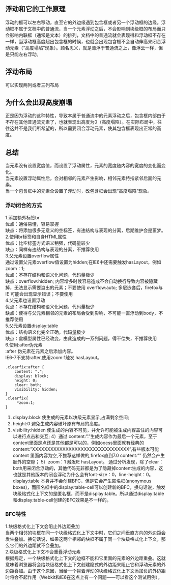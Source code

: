 ## 浮动和它的工作原理
浮动的框可以左右移动，直至它的外边缘遇到包含框或者另一个浮动框的边缘。浮动框不属于文档中的普通流，当一个元素浮动之后，不会影响到块级框的布局而只会影响内联框（通常是文本）的排列，文档中的普通流就会表现得和浮动框不存在一样，当浮动框高度超出包含框的时候，也就会出现包含框不会自动伸高来闭合浮动元素（“高度塌陷”现象）。顾名思义，就是漂浮于普通流之上，像浮云一样，但是只能左右浮动。  
## 浮动布局
可以实现两列或者三列布局
## 为什么会出现高度崩塌
正是因为浮动的这种特性，导致本属于普通流中的元素浮动之后，包含框内部由于不存在其他普通流元素了，也就表现出高度为0（高度塌陷）。在实际布局中，往往这并不是我们所希望的，所以需要闭合浮动元素，使其包含框表现出正常的高度。  
## 总结
当元素没有设置宽度值，而设置了浮动属性，元素的宽度随内容的宽度的变化而变化。  
当元素设置浮动属性后，会对相邻的元素产生影响，相邻元素特指紧邻后面的元素。  
当一个包含框中的元素全设置了浮动时，改包含框会出现“高度塌陷”现象。  
### 浮动闭合的方式
1.添加额外标签br  
优点：通俗易懂，容易掌握  
缺点：将添加很多无意义的空标签，有违结构与表现的分离，后期维护会是噩梦。  
2.使用br标签和自身HTML属性  
优点：比空标签方式语义稍强，代码量较少  
缺点：同样有违结构与表现的分离，不推荐使用  
3.父元素设置overflow属性  
通过设置父元素overflow值设置为hidden;在IE6中还需要触发hasLayout，例如zoom：1;  
优点：不存在结构和语义化问题，代码量极少  
缺点：overflow:hidden; 内容增多时候容易造成不会自动换行导致内容被隐藏掉，无法显示需要溢出的元素；不要使用
overflow:auto; 多层嵌套后，firefox与IE 可能会出现显示错误；不要使用  
4.父元素也设置浮动  
优点：不存在结构和语义化问题，代码量极少  
缺点：使得与父元素相邻的元素的布局会受到影响，不可能一直浮动到body，不推荐使用  
5.父元素设置display:table  
优点：结构语义化完全正确，代码量极少  
缺点：盒模型属性已经改变，由此造成的一系列问题，得不偿失，不推荐使用  
6.使用:after伪元素  
:after 伪元素在元素之后添加内容。  
IE6-7不支持:after,使用zoom:1触发 hasLayout。 

```
.clearfix:after {
    content: ".";
    display: block;
    height: 0;
    clear: both;
    visibility: hidden;
}
.clearfix{
     *zoom:1;
}
```

1) display:block 使生成的元素以块级元素显示,占满剩余空间;
2) height:0 避免生成内容破坏原有布局的高度。
3) visibility:hidden 使生成的内容不可见，并允许可能被生成内容盖住的内容可以进行点击和交互;
4）通过 content:”.”生成内容作为最后一个元素，至于content里面是点还是其他都是可以的，例如oocss里面就有经典的 content:”XXXXXXXXXXXXXXXXXXXXXXXXXXXXXXXX”,有些版本可能content 里面内容为空,不推荐这样做的,firefox直到7.0 content:”” 仍然会产生额外的空隙；
5）zoom：1 触发IE hasLayout。
通过分析发现，除了clear：both用来闭合浮动的，其他代码无非都是为了隐藏掉content生成的内容，这也就是其他版本的闭合浮动为什么会有font-size：0，line-height：0。
display:table 本身并不会创建BFC，但是它会产生匿名框(anonymous boxes)，而匿名框中的display:table-cell可以创建新的BFC，换句话说，触发块级格式化上下文的是匿名框，而不是display:table。所以通过display:table和display:table-cell创建的BFC效果是不一样的。    

### BFC特性
1.块级格式化上下文会阻止外边距叠加  
当两个相邻的块框在同一个块级格式化上下文中时，它们之间垂直方向的外边距会发生叠加。换句话说，如果这两个相邻的块框不属于同一个块级格式化上下文，那么它们的外边距就不会叠加。  
2.块级格式化上下文不会重叠浮动元素  
根据规定，一个块级格式化上下文的边框不能和它里面的元素的外边距重叠。这就意味着浏览器将会给块级格式化上下文创建隐式的外边距来阻止它和浮动元素的外边距叠加。由于这个原因，当给一个挨着浮动的块级格式化上下文添加负的外边距时将会不起作用（Webkit和IE6在这点上有一个问题——可以看这个测试用例）。  
